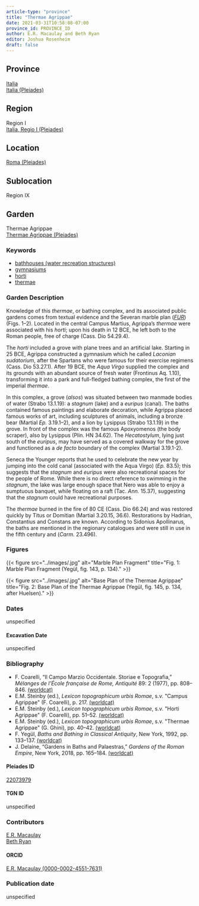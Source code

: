 ```yaml
---
article-type: "province"
title: "Thermae Agrippae"
date: 2021-03-31T10:58:08-07:00
province_id: PROVINCE_ID
author: E.R. Macaulay and Beth Ryan
editor: Joshua Rosenheim
draft: false
---
```


## Province

[Italia]({{<relref"../../../..">}}) \
[Italia (Pleiades)](https://pleiades.stoa.org/places/1052)

## Region

Region I \
[Italia, Regio I (Pleiades)](https://pleiades.stoa.org/places/441075550)

## Location

[Roma (Pleiades)](https://pleiades.stoa.org/places/423025)

<!-- ### Location Description -->

## Sublocation

Region IX <!-- Pleiades link?-->

<!-- ### Sublocation Description -->

## Garden

Thermae Agrippae \
[Thermae Agrippae (Pleiades)](https://pleiades.stoa.org/places/22073979)

### Keywords

- [bathhouses (water recreation structures)](http://vocab.getty.edu/page/aat/300007347)
- [gymnasiums](http://vocab.getty.edu/page/aat/300007297)
- [horti](http://vocab.getty.edu/page/aat/300008107)
- [thermae](http://vocab.getty.edu/page/aat/300007364)

### Garden Description

Knowledge of this *thermae*, or bathing complex, and its associated public gardens comes from textual evidence and the Severan marble plan ([*FUR*](https://formaurbis.stanford.edu/index.php)) (Figs. 1–2). Located in the central Campus Martius, Agrippa’s *thermae* were associated with his *horti*; upon his death in 12 BCE, he left both to the Roman people, free of charge (Cass. Dio 54.29.4).

The *horti* included a grove with plane trees and an artificial lake. Starting in 25 BCE, Agrippa constructed a gymnasium which he called *Laconian sudatorium*, after the Spartans who were famous for their exercise regimens (Cass. Dio 53.27.1). After 19 BCE, the *Aqua Virgo* supplied the complex and its grounds with an abundant source of fresh water (Frontinus Aq. 1.10), transforming it into a park and full-fledged bathing complex, the first of the imperial *thermae*.

In this complex, a grove (*alsos*) was situated between two manmade bodies of water (Strabo 13.1.19): a *stagnum* (lake) and a *euripus* (canal). The baths contained famous paintings and elaborate decoration, while Agrippa placed famous works of art, including sculptures of animals, including a bronze bear (Martial *Ep.* 3.19.1–2), and a lion by Lysippus (Strabo 13.1.19) in the grove. In front of the complex was the famous Apoxyomenos (the body scraper), also by Lysippus (Plin. HN 34.62). The *Hecatostylum*, lying just south of the *euripus*, may have served as a covered walkway for the grove and functioned as a *de facto* boundary of the complex (Martial 3.19.1-2).

Seneca the Younger reports that he used to celebrate the new year by jumping into the cold canal (associated with the Aqua Virgo) (*Ep.* 83.5); this suggests that the *stagnum* and *euripus* were also recreational spaces for the people of Rome. While there is no direct reference to swimming in the *stagnum*, the lake was large enough space that Nero was able to enjoy a sumptuous banquet, while floating on a raft (Tac. *Ann.* 15.37), suggesting that the *stagnum* could have recreational purposes.

The *thermae* burned in the fire of 80 CE (Cass. Dio  66.24) and was restored quickly by Titus or Domitian (Martial 3.20.15, 36.6). Restorations by Hadrian, Constantius and Constans are known. According to Sidonius Apollinarus, the baths are mentioned in the regionary catalogues and were still in use in the fifth century and (*Carm.* 23.496).

### Figures

{{< figure src="../images/.jpg" alt="Marble Plan Fragment" title="Fig. 1: Marble Plan Fragment (Yegül, fig. 143, p. 134)." >}}

{{< figure src="../images/.jpg" alt="Base Plan of the Thermae Agrippae" title="Fig. 2: Base Plan of the Thermae Agrippae (Yegül, fig. 145, p. 134, after Huelsen)." >}}

### Dates

unspecified

#### Excavation Date

unspecified

### Bibliography

* F. Coarelli, “Il Campo Marzio Occidentale. Storiae e Topografia,” *Mélanges de l’École française de Rome, Antiquité* 89: 2 (1977), pp. 808–846. [(worldcat)](http://www.worldcat.org/oclc/220729070)
* E.M. Steinby (ed.), *Lexicon topographicum urbis Romae*, s.v. "Campus Agrippae" (F. Coarelli), p. 217. [(worldcat)](http://www.worldcat.org/oclc/1114759113)
* E.M. Steinby (ed.), *Lexicon topographicum urbis Romae*, s.v. "Horti Agrippae" (F. Coarelli), pp. 51–52. [(worldcat)](http://www.worldcat.org/oclc/1114759113)
* E.M. Steinby (ed.), *Lexicon topographicum urbis Romae*, s.v. "Thermae Agrippae" (G. Ghini), pp. 40–42. [(worldcat)](http://www.worldcat.org/oclc/1114759113)
* F. Yegül, *Baths and Bathing in Classical Antiquity*, New York, 1992, pp. 133–137. [(worldcat)](http://www.worldcat.org/oclc/894788084)
* J. Delaine, “Gardens in Baths and Palaestras,” *Gardens of the Roman Empire*, New York, 2018, pp. 165–184. [(worldcat)](http://www.worldcat.org/oclc/1036265637)

#### Pleiades ID

[22073979](https://pleiades.stoa.org/places/22073979)

#### TGN ID

unspecified

### Contributors

[E.R. Macaulay](https://emacaulaylewis.com)\
[Beth Ryan]()<!--website for Beth Ryan?-->

#### ORCID

[E.R. Macaulay (0000-0002-4551-7631)](https://orcid.org/0000-0002-4551-7631)
<!--ORCID for Beth Ryan?-->

### Publication date

unspecified
